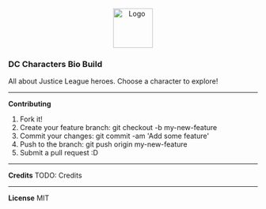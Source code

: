 <br />
<p align="center">
    <img src="img/DC_Comics_logo.svg" alt="Logo" width="80" height="80">
  </a>

### DC Characters Bio Build 
All about Justice League heroes. Choose a character to explore!
<hr>

**Contributing**
1. Fork it!
2. Create your feature branch: git checkout -b my-new-feature
3. Commit your changes: git commit -am 'Add some feature'
4. Push to the branch: git push origin my-new-feature
5. Submit a pull request :D
<hr>

**Credits**
TODO: Credits
<hr>

**License**
MIT


